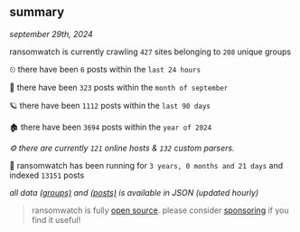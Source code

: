 
## summary
_september 29th, 2024_

ransomwatch is currently crawling `427` sites belonging to `208` unique groups

⏲ there have been `6` posts within the `last 24 hours`

🦈 there have been `323` posts within the `month of september`

🪐 there have been `1112` posts within the `last 90 days`

🏚 there have been `3694` posts within the `year of 2024`

_⚙️ there are currently `121` online hosts & `132` custom parsers._

🦕 ransomwatch has been running for `3 years, 0 months and 21 days` and indexed `13151` posts

_all data  [(groups)](http://ransomwhat.telemetry.ltd/groups) and [(posts)](http://ransomwhat.telemetry.ltd/posts) is available in JSON (updated hourly)_

> ransomwatch is fully [open source](https://github.com/joshhighet/ransomwatch#ransomwatch--). please consider [sponsoring](https://github.com/sponsors/joshhighet) if you find it useful!
